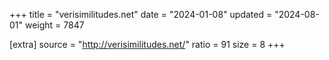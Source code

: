 +++
title = "verisimilitudes.net"
date = "2024-01-08"
updated = "2024-08-01"
weight = 7847

[extra]
source = "http://verisimilitudes.net/"
ratio = 91
size = 8
+++
